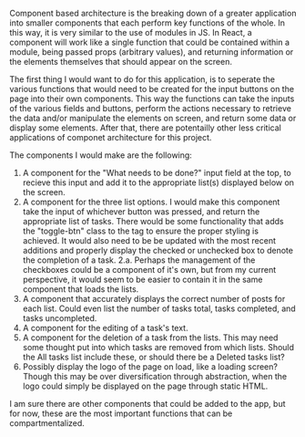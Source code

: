 Component based architecture is the breaking down of a greater application into smaller components that each perform key functions of the whole. In this way, it is very similar to the use of modules in JS. In React, a component will work like a single function that could be contained within a module, being passed props (arbitrary values), and returning information or the elements themselves that should appear on the screen.

The first thing I would want to do for this application, is to seperate the various functions that would need to be created for the input buttons on the page into their own components. This way the functions can take the inputs of the various fields and buttons, perform the actions necessary to retrieve the data and/or manipulate the elements on screen, and return some data or display some elements. After that, there are potentailly other less critical applications of componet architecture for this project.

The components I would make are the following:
1. A component for the "What needs to be done?" input field at the top, to recieve this input and add it to the appropriate list(s) displayed below on the screen. 
2. A component for the three list options. I would make this component take the input of whichever button was pressed, and return the appropriate list of tasks. There would be some functionality that adds the "toggle-btn" class to the tag to ensure the proper styling is achieved. It would also need to be be updated with the most recent additions and properly display the checked or unchecked box to denote the completion of a task.
    2.a. Perhaps the management of the checkboxes could be a component of it's own, but from my current perspective, it would seem to be easier to contain it in the same component that loads the lists.
3. A component that accurately displays the correct number of posts for each list. Could even list the number of tasks total, tasks completed, and tasks uncompleted.
4. A component for the editing of a task's text.
5. A component for the deletion of a task from the lists. This may need some thought put into which tasks are removed from which lists. Should the All tasks list include these, or should there be a Deleted tasks list?
6. Possibly display the logo of the page on load, like a loading screen? Though this may be over diversification through abstraction, when the logo could simply be displayed on the page through static HTML.

I am sure there are other components that could be added to the app, but for now, these are the most important functions that can be compartmentalized.